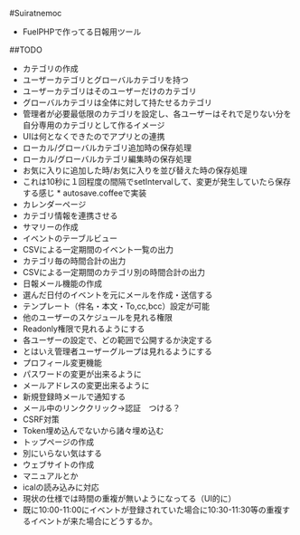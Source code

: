 #Suiratnemoc
* FuelPHPで作ってる日報用ツール

##TODO
* カテゴリの作成
 * ユーザーカテゴリとグローバルカテゴリを持つ
  * ユーザーカテゴリはそのユーザーだけのカテゴリ
  * グローバルカテゴリは全体に対して持たせるカテゴリ
  * 管理者が必要最低限のカテゴリを設定し、各ユーザーはそれで足りない分を自分専用のカテゴリとして作るイメージ
 * UIは何となくできたのでアプリとの連携
  * ローカル/グローバルカテゴリ追加時の保存処理
  * ローカル/グローバルカテゴリ編集時の保存処理
  * お気に入りに追加した時/お気に入りを並び替えた時の保存処理
   * これは10秒に１回程度の間隔でsetIntervalして、変更が発生していたら保存する感じ
    * autosave.coffeeで実装
* カレンダーページ
 * カテゴリ情報を連携させる
* サマリーの作成
 * イベントのテーブルビュー
 * CSVによる一定期間のイベント一覧の出力
 * カテゴリ毎の時間合計の出力
 * CSVによる一定期間のカテゴリ別の時間合計の出力
* 日報メール機能の作成
 * 選んだ日付のイベントを元にメールを作成・送信する
 * テンプレート（件名・本文・To,cc,bcc）設定が可能
* 他のユーザーのスケジュールを見れる権限
 * Readonly権限で見れるようにする
 * 各ユーザーの設定で、どの範囲で公開するか決定する
 * とはいえ管理者ユーザーグループは見れるようにする
* プロフィール変更機能
 * パスワードの変更が出来るように
 * メールアドレスの変更出来るように
* 新規登録時メールで通知する
 * メール中のリンククリック→認証　つける？
* CSRF対策
 * Token埋め込んでないから諸々埋め込む
* トップページの作成
 * 別にいらない気はする
* ウェブサイトの作成
 * マニュアルとか
* icalの読み込みに対応
 * 現状の仕様では時間の重複が無いようになってる（UI的に）
 * 既に10:00-11:00にイベントが登録されていた場合に10:30-11:30等の重複するイベントが来た場合にどうするか。